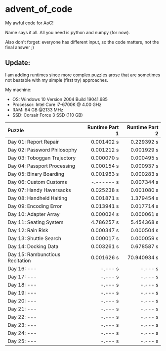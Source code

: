 # advent_of_code
My awful code for AoC!

Name says it all. All you need is python and numpy (for now).

Also don't forget: everyone has different input, so the code matters, not the final answer ;)

## Update:

I am adding runtimes since more complex puzzles arose that are sometimes not beatable with my simple (first try) approaches.

My machine:
 * OS: Windows 10 Version 2004 Build 19041.685
 * Processor: Intel Core i7-6700K @ 4.00 GHz
 * RAM: 64 GB @2133 MHz
 * SSD: Corsair Force 3 SSD (110 GB)


| Puzzle | Runtime Part 1 | Runtime Part 2 |
| :--- | ---: | ---: |
| Day 01: Report Repair | 0.001402 s | 0.229392 s|
| Day 02: Password Philosophy | 0.001212 s | 0.001929 s|
| Day 03: Toboggan Trajectory | 0.000070 s | 0.000495 s|
| Day 04: Passport Processing | 0.000154 s | 0.000937 s|
| Day 05: Binary Boarding | 0.001963 s | 0.000283 s|
| Day 06: Custom Customs | -.------ s | 0.007344 s|
| Day 07: Handy Haversacks | 0.025238 s | 0.001080 s|
| Day 08: Handheld Halting | 0.001871 s | 1.379454 s|
| Day 09: Encoding Error | 0.013941 s | 0.017714 s|
| Day 10: Adapter Array | 0.000024 s | 0.000061 s|
| Day 11: Seating System | 4.786257 s | 5.454368 s|
| Day 12: Rain Risk | 0.000347 s | 0.000504 s|
| Day 13: Shuttle Search | 0.000017 s | 0.000059 s|
| Day 14: Docking Data | 0.003261 s | 0.678587 s|
| Day 15: Rambunctious Recitation | 0.001626 s | 70.940934 s|
| Day 16: --- | -.--- s | -.--- s|
| Day 17: --- | -.--- s | -.--- s|
| Day 18: --- | -.--- s | -.--- s|
| Day 19: --- | -.--- s | -.--- s|
| Day 20: --- | -.--- s | -.--- s|
| Day 21: --- | -.--- s | -.--- s|
| Day 22: --- | -.--- s | -.--- s|
| Day 23: --- | -.--- s | -.--- s|
| Day 24: --- | -.--- s | -.--- s|
| Day 25: --- | -.--- s | -.--- s|
